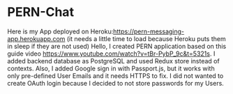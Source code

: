 # PERN-Chat
Here is my App deployed on Heroku:https://pern-messaging-app.herokuapp.com (it needs a little time to load because Heroku puts them in sleep if they are not used)
Hello, I created PERN application based on this guide video https://www.youtube.com/watch?v=tBr-PybP_9c&t=5321s.
I added backend database as PostgreSQL and used Redux store instead of contexts.
Also, I added Google sign in with Passport.js, but it works with only pre-defined User Emails and it needs HTTPS to fix.
I did not wanted to create OAuth login because I decided to not store passwords for my Users.

